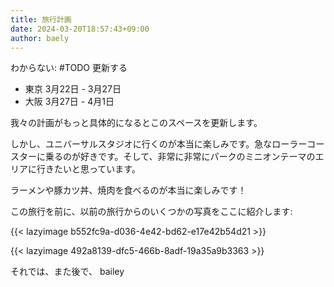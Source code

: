 ```yaml
---
title: 旅行計画
date: 2024-03-20T18:57:43+09:00
author: baely
---
```

わからない: #TODO 更新する

- 東京 3月22日 - 3月27日
- 大阪 3月27日 - 4月1日

我々の計画がもっと具体的になるとこのスペースを更新します。

しかし、ユニバーサルスタジオに行くのが本当に楽しみです。急なローラーコースターに乗るのが好きです。そして、非常に非常にパークのミニオンテーマのエリアに行きたいと思っています。

ラーメンや豚カツ丼、焼肉を食べるのが本当に楽しみです！

この旅行を前に、以前の旅行からのいくつかの写真をここに紹介します:

{{< lazyimage b552fc9a-d036-4e42-bd62-e17e42b54d21 >}}

{{< lazyimage 492a8139-dfc5-466b-8adf-19a35a9b3363 >}}

それでは、また後で、
bailey
